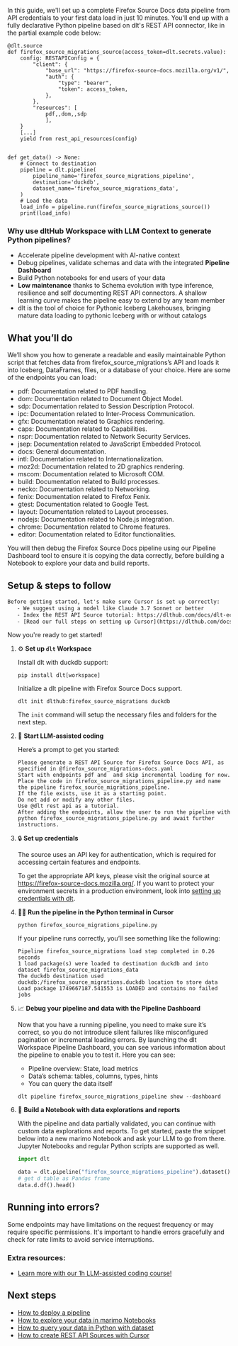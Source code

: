 In this guide, we'll set up a complete Firefox Source Docs data pipeline from API credentials to your first data load in just 10 minutes. You'll end up with a fully declarative Python pipeline based on dlt's REST API connector, like in the partial example code below:

```python-outcome
@dlt.source
def firefox_source_migrations_source(access_token=dlt.secrets.value):
    config: RESTAPIConfig = {
        "client": {
            "base_url": "https://firefox-source-docs.mozilla.org/v1/",
            "auth": {
                "type": "bearer",
                "token": access_token,
            },
        },
        "resources": [
            pdf,,dom,,sdp
            ],
    }
    [...]
    yield from rest_api_resources(config)


def get_data() -> None:
    # Connect to destination
    pipeline = dlt.pipeline(
        pipeline_name='firefox_source_migrations_pipeline',
        destination='duckdb',
        dataset_name='firefox_source_migrations_data', 
    )
    # Load the data
    load_info = pipeline.run(firefox_source_migrations_source())
    print(load_info) 
```

### Why use dltHub Workspace with LLM Context to generate Python pipelines?

- Accelerate pipeline development with AI-native context
- Debug pipelines, validate schemas and data with the integrated **Pipeline Dashboard**
- Build Python notebooks for end users of your data
- **Low maintenance** thanks to Schema evolution with type inference, resilience and self documenting REST API connectors. A shallow learning curve makes the pipeline easy to extend by any team member
- dlt is the tool of choice for Pythonic Iceberg Lakehouses, bringing mature data loading to pythonic Iceberg with or without catalogs

## What you’ll do

We’ll show you how to generate a readable and easily maintainable Python script that fetches data from firefox_source_migrations’s API and loads it into Iceberg, DataFrames, files, or a database of your choice. Here are some of the endpoints you can load:

- pdf: Documentation related to PDF handling.
- dom: Documentation related to Document Object Model.
- sdp: Documentation related to Session Description Protocol.
- ipc: Documentation related to Inter-Process Communication.
- gfx: Documentation related to Graphics rendering.
- caps: Documentation related to Capabilities.
- nspr: Documentation related to Network Security Services.
- jsep: Documentation related to JavaScript Embedded Protocol.
- docs: General documentation.
- intl: Documentation related to Internationalization.
- moz2d: Documentation related to 2D graphics rendering.
- mscom: Documentation related to Microsoft COM.
- build: Documentation related to Build processes.
- necko: Documentation related to Networking.
- fenix: Documentation related to Firefox Fenix.
- gtest: Documentation related to Google Test.
- layout: Documentation related to Layout processes.
- nodejs: Documentation related to Node.js integration.
- chrome: Documentation related to Chrome features.
- editor: Documentation related to Editor functionalities.

You will then debug the Firefox Source Docs pipeline using our Pipeline Dashboard tool to ensure it is copying the data correctly, before building a Notebook to explore your data and build reports.

## Setup & steps to follow

```default
Before getting started, let's make sure Cursor is set up correctly:
   - We suggest using a model like Claude 3.7 Sonnet or better
   - Index the REST API Source tutorial: https://dlthub.com/docs/dlt-ecosystem/verified-sources/rest_api/ and add it to context as **@dlt rest api**
   - [Read our full steps on setting up Cursor](https://dlthub.com/docs/dlt-ecosystem/llm-tooling/cursor-restapi#23-configuring-cursor-with-documentation)
```

Now you're ready to get started!

1. ⚙️ **Set up `dlt` Workspace**
    
    Install dlt with duckdb support:
    ```shell
    pip install dlt[workspace]
    ```

    Initialize a dlt pipeline with Firefox Source Docs support.
    ```shell
    dlt init dlthub:firefox_source_migrations duckdb
    ```

    The `init` command will setup the necessary files and folders for the next step.
    
2. 🤠 **Start LLM-assisted coding**
    
    Here’s a prompt to get you started:
    
    ```prompt
    Please generate a REST API Source for Firefox Source Docs API, as specified in @firefox_source_migrations-docs.yaml 
    Start with endpoints pdf and  and skip incremental loading for now. 
    Place the code in firefox_source_migrations_pipeline.py and name the pipeline firefox_source_migrations_pipeline. 
    If the file exists, use it as a starting point. 
    Do not add or modify any other files. 
    Use @dlt rest api as a tutorial. 
    After adding the endpoints, allow the user to run the pipeline with python firefox_source_migrations_pipeline.py and await further instructions.
    ```

    
3. 🔒 **Set up credentials** 
    
    The source uses an API key for authentication, which is required for accessing certain features and endpoints.
    
    To get the appropriate API keys, please visit the original source at https://firefox-source-docs.mozilla.org/.
    If you want to protect your environment secrets in a production environment, look into [setting up credentials with dlt](https://dlthub.com/docs/walkthroughs/add_credentials).
    
4. 🏃‍♀️ **Run the pipeline in the Python terminal in Cursor**
    
    ```shell
    python firefox_source_migrations_pipeline.py
    ```
    
    If your pipeline runs correctly, you’ll see something like the following:
    
    ```shell
    Pipeline firefox_source_migrations load step completed in 0.26 seconds
    1 load package(s) were loaded to destination duckdb and into dataset firefox_source_migrations_data
    The duckdb destination used duckdb:/firefox_source_migrations.duckdb location to store data
    Load package 1749667187.541553 is LOADED and contains no failed jobs
    ```
    
5. 📈 **Debug your pipeline and data with the Pipeline Dashboard**

    Now that you have a running pipeline, you need to make sure it’s correct, so you do not introduce silent failures like misconfigured pagination or incremental loading errors. By launching the dlt Workspace Pipeline Dashboard, you can see various information about the pipeline to enable you to test it. Here you can see:
    - Pipeline overview: State, load metrics
    - Data’s schema: tables, columns, types, hints
    - You can query the data itself
    
    ```shell
    dlt pipeline firefox_source_migrations_pipeline show --dashboard
    ```
    
6. 🐍 **Build a Notebook with data explorations and reports**

    With the pipeline and data partially validated, you can continue with custom data explorations and reports. To get started, paste the snippet below into a new marimo Notebook and ask your LLM to go from there. Jupyter Notebooks and regular Python scripts are supported as well.

    
    ```python
    import dlt

   data = dlt.pipeline("firefox_source_migrations_pipeline").dataset()
   # get d table as Pandas frame
   data.d.df().head()
    ```

## Running into errors?

Some endpoints may have limitations on the request frequency or may require specific permissions. It's important to handle errors gracefully and check for rate limits to avoid service interruptions.

### Extra resources:

- [Learn more with our 1h LLM-assisted coding course!](https://www.youtube.com/watch?v=GGid70rnJuM)

## Next steps

- [How to deploy a pipeline](https://dlthub.com/docs/walkthroughs/deploy-a-pipeline)
- [How to explore your data in marimo Notebooks](https://dlthub.com/docs/general-usage/dataset-access/marimo)
- [How to query your data in Python with dataset](https://dlthub.com/docs/general-usage/dataset-access/dataset)
- [How to create REST API Sources with Cursor](https://dlthub.com/docs/dlt-ecosystem/llm-tooling/cursor-restapi)